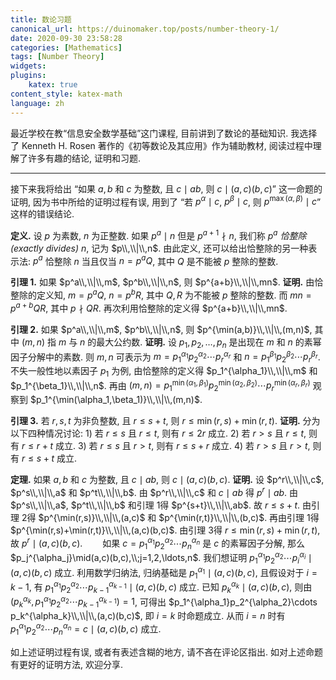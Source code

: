 ```yaml
---
title: 数论习题
canonical_url: https://duinomaker.top/posts/number-theory-1/
date: 2020-09-30 23:58:28
categories: [Mathematics]
tags: [Number Theory]
widgets:
plugins:
    katex: true
content_style: katex-math
language: zh
---
```


最近学校在教“信息安全数学基础”这门课程, 目前讲到了数论的基础知识. 我选择了 Kenneth H. Rosen 著作的《初等数论及其应用》作为辅助教材, 阅读过程中理解了许多有趣的结论, 证明和习题.

<!-- more -->

---

接下来我将给出 “如果 $a,b$ 和 $c$ 为整数, 且 $c\mid ab$, 则 $c\mid(a,c)(b,c)$” 这一命题的证明, 因为书中所给的证明过程有误, 用到了 “若 $p^\alpha\mid c$, $p^\beta\mid c$, 则 $p^{\max(\alpha,\beta)}\mid c$” 这样的错误结论.

**定义.** 设 $p$ 为素数, $n$ 为正整数. 如果 $p^a\mid n$ 但是 $p^{a+1}\nmid n$, 我们称 $p^a$ *恰整除(exactly divides)* $n$, 记为 $p\\,\\|\\,n$. 由此定义, 还可以给出恰整除的另一种表示法: $p^a$ 恰整除 $n$ 当且仅当 $n=p^aQ$, 其中 $Q$ 是不能被 $p$ 整除的整数.

**引理 1.** 如果 $p^a\\,\\|\\,m$, $p^b\\,\\|\\,n$, 则 $p^{a+b}\\,\\|\\,mn$.
**证明.** 由恰整除的定义知, $m=p^aQ$, $n=p^bR$, 其中 $Q,R$ 为不能被 $p$ 整除的整数. 而 $mn=p^{a+b}QR$, 其中 $p\nmid QR$. 再次利用恰整除的定义得 $p^{a+b}\\,\\|\\,mn$.

**引理 2.** 如果 $p^a\\,\\|\\,m$, $p^b\\,\\|\\,n$, 则 $p^{\min(a,b)}\\,\\|\\,(m,n)$, 其中 $(m,n)$ 指 $m$ 与 $n$ 的最大公约数.
**证明.** 设 $p_1,p_2,\ldots,p_n$ 是出现在 $m$ 和 $n$ 的素幂因子分解中的素数. 则 $m,n$ 可表示为 $m=p_1^{\alpha_1}p_2^{\alpha_2}\cdots p_r^{\alpha_r}$ 和 $n=p_1^{\beta_1}p_2^{\beta_2}\cdots p_r^{\beta_r}$. 不失一般性地以素因子 $p_1$ 为例, 由恰整除的定义得 $p_1^{\alpha_1}\\,\\|\\,m$ 和 $p_1^{\beta_1}\\,\\|\\,n$. 再由 $(m,n)=p_1^{\min(\alpha_1,\beta_1)}p_2^{\min(\alpha_2,\beta_2)}\cdots p_r^{\min(\alpha_r,\beta_r)}$ 观察到 $p_1^{\min(\alpha_1,\beta_1)}\\,\\|\\,(m,n)$.

**引理 3.** 若 $r,s,t$ 为非负整数, 且 $r\leq s+t$, 则 $r\leq\min(r,s)+\min(r,t)$.
**证明.** 分为以下四种情况讨论: 1) 若 $r\leq s$ 且 $r\leq t$, 则有 $r\leq 2r$ 成立. 2) 若 $r\gt s$ 且 $r\leq t$, 则有 $r\leq r+t$ 成立. 3) 若 $r\leq s$ 且 $r\gt t$, 则有 $r\leq s+r$ 成立. 4) 若 $r\gt s$ 且 $r\gt t$, 则有 $r\leq s+t$ 成立.

**定理.** 如果 $a,b$ 和 $c$ 为整数, 且 $c\mid ab$, 则 $c\mid(a,c)(b,c)$.
**证明.** 设 $p^r\\,\\|\\,c$, $p^s\\,\\|\\,a$ 和 $p^t\\,\\|\\,b$. 由 $p^r\\,\\|\\,c$ 和 $c\mid ab$ 得 $p^r\mid ab$. 由 $p^s\\,\\|\\,a$, $p^t\\,\\|\\,b$ 和引理 1得 $p^{s+t}\\,\\|\\,ab$. 故 $r\leq s+t$. 由引理 2得 $p^{\min(r,s)}\\,\\|\\,(a,c)$ 和 $p^{\min(r,t)}\\,\\|\\,(b,c)$. 再由引理 1得 $p^{\min(r,s)+\min(r,t)}\\,\\|\\,(a,c)(b,c)$. 由引理 3得 $r\leq\min(r,s)+\min(r,t)$, 故 $p^r\mid(a,c)(b,c)$.
&emsp;&emsp;如果 $c=p_1^{\alpha_1}p_2^{\alpha_2}\cdots p_n^{\alpha_n}$ 是 $c$ 的素幂因子分解, 那么 $p_j^{\alpha_j}\mid(a,c)(b,c),\\;j=1,2,\ldots,n$. 我们想证明 $p_1^{\alpha_1}p_2^{\alpha_2}\cdots p_i^{\alpha_i}\mid(a,c)(b,c)$ 成立. 利用数学归纳法, 归纳基础是 $p_1^{\alpha_1}\mid(a,c)(b,c)$, 且假设对于 $i=k-1$, 有 $p_1^{\alpha_1}p_2^{\alpha_2}\cdots p_{k-1}^{\alpha_{k-1}}\mid(a,c)(b,c)$ 成立. 已知 $p_k^{\alpha_k}\mid(a,c)(b,c)$, 则由 $(p_k^{\alpha_k},p_1^{\alpha_1}p_2^{\alpha_2}\cdots p_{k-1}^{\alpha_{k-1}})=1$, 可得出 $p_1^{\alpha_1}p_2^{\alpha_2}\cdots p_k^{\alpha_k}\\,\\|\\,(a,c)(b,c)$, 即 $i=k$ 时命题成立. 从而 $i=n$ 时有 $p_1^{\alpha_1}p_2^{\alpha_2}\cdots p_n^{\alpha_n}=c\mid(a,c)(b,c)$ 成立.

如上述证明过程有误, 或者有表述含糊的地方, 请不吝在评论区指出. 如对上述命题有更好的证明方法, 欢迎分享.